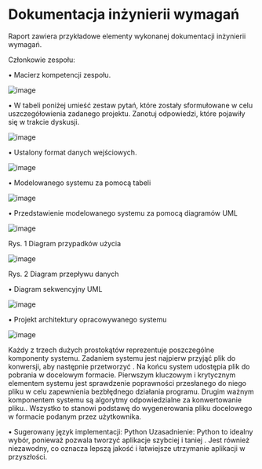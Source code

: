 
# Dokumentacja inżynierii wymagań

Raport zawiera przykładowe elementy wykonanej dokumentacji inżynierii wymagań.

Członkowie zespołu:

•	Macierz kompetencji zespołu.

![image](https://github.com/user-attachments/assets/75052f30-53a8-4870-ae2b-2dea4e9b5de7)


•	W tabeli poniżej umieść zestaw pytań, które zostały sformułowane w celu uszczegółowienia zadanego projektu. Zanotuj odpowiedzi, które pojawiły się w trakcie dyskusji.

![image](https://github.com/user-attachments/assets/94779cb8-2801-46ce-9e3d-17c72d13542f)


•	Ustalony format danych wejściowych.

![image](https://github.com/user-attachments/assets/53bbe107-e8ca-4b3f-8e21-6c2424574632)


•	Modelowanego systemu za pomocą tabeli

![image](https://github.com/user-attachments/assets/61d1d5c0-eadb-4f16-a9ca-2d04bf25bb4f)


•	Przedstawienie modelowanego systemu za pomocą diagramów UML

![image](https://github.com/user-attachments/assets/a171e549-169a-4876-916d-e8a68ff58afd)



Rys. 1 Diagram przypadków użycia
 
![image](https://github.com/user-attachments/assets/eed93643-0166-4987-a721-e3bf696432b8)


Rys. 2 Diagram przepływu danych

•	Diagram sekwencyjny UML
 
![image](https://github.com/user-attachments/assets/fe84840e-6983-44cb-8da2-1fa448104841)


•	Projekt architektury opracowywanego systemu

 ![image](https://github.com/user-attachments/assets/6bf074d8-e9bb-489d-9233-c5214420241f)



Każdy z trzech dużych prostokątów reprezentuje poszczególne komponenty systemu. Zadaniem systemu jest najpierw przyjąć plik do konwersji, aby następnie przetworzyć . Na końcu system udostępia plik do pobrania w docelowym formacie. Pierwszym kluczowym i krytycznym elementem systemu jest sprawdzenie poprawności przesłanego do niego pliku w celu zapewnienia bezbłędnego działania programu. Drugim ważnym komponentem systemu są algorytmy odpowiedzialne za konwertowanie pliku.. Wszystko to stanowi podstawę do wygenerowania pliku docelowego w formacie podanym przez użytkownika.



•	Sugerowany język implementacji: Python
Uzasadnienie:
Python to idealny wybór, ponieważ pozwala tworzyć aplikacje szybciej i taniej . Jest również niezawodny, co oznacza lepszą jakość i łatwiejsze utrzymanie aplikacji w przyszłości.


